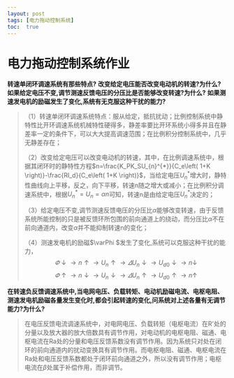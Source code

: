```yaml
---
layout: post
tags: [电力拖动控制系统]
toc:  true
---
```

# 电力拖动控制系统作业

**转速单闭环调速系统有那些特点?**
**改变给定电压能否改变电动机的转速?为什么?**
**如果给定电压不变,调节测速反馈电压的分压比是否能够改变转速?为什么?**
**如果测速发电机的励磁发生了变化,系统有无克服这种干扰的能力?**

> （1）转速单闭环调速系统特点：服从给定，抵抗扰动；比例控制系统中静特性比开环调速系统机械特性硬得多，静差率要比开环系统小得多并且在静差率一定的条件下，可以大大提高调速范围；在比例积分控制系统中，几乎无静差存在；
>
> （2）改变给定电压可以改变电动机的转速，其中，在比例调速系统中，根据其闭环时的静特性方程$n=\frac{K_PK_SU_{n}^{*}}{C_e\left( 1+K \right)}-\frac{RI_d}{C_e\left( 1+K \right)}$，当给定电压$U_{n}^{*}$增大时，静特性曲线向上平移，反之，向下平移，转速n随之增大或减小；在比例积分调速系统中，根据$U_{n}^{*}=U_n=\alpha n$可知，转速n是由给定电压$U_{n}^{*}$决定的；
>
> （3）给定电压不变,调节测速反馈电压的分压比$\alpha$能够改变转速，由于反馈系统所能控制的只是被反馈环所包围的前向通道上的绕动，而分压比$\alpha$不在前向通道内，改变$\alpha$并不能抑制转速n的变化；
>
> （4）测速发电机的励磁$\varPhi $发生了变化,系统可以克服这种干扰的能力，
> $$
> \varPhi \downarrow \rightarrow n\uparrow \rightarrow U_n\uparrow \rightarrow \varDelta U_n\downarrow \rightarrow U_{d0}\downarrow \rightarrow n\downarrow
> $$
> $$
> \varPhi \uparrow \rightarrow n\downarrow \rightarrow U_n\downarrow \rightarrow \varDelta U_n\uparrow \rightarrow U_{d0}\uparrow \rightarrow n\uparrow
> $$

**在转速负反馈调速系统中,当电网电压、负载转矩、电动机励磁电流、电枢电阻、测速发电机励磁各量发生变化时,都会引起转速的变化,问系统对上述各量有无调节能力?为什么?**

> 在电压反馈电流调速系统中，对电网电压、负载转矩（电枢电流）在R'处的分量以及放大器的放大倍数具有调节作用，对电动机的电枢电阻、磁通、电枢电流在Ra处的分量和电压反馈系数没有调节作用。因为系统只对处在闭环的前向通道内的扰动变换具有调节作用。而电枢电阻、磁通、电枢电流在Ra处和电压反馈系数都处于闭环前向通道之外，所以没有调节作用；电枢电流在$\beta$处属于补偿作用，而非调节。

